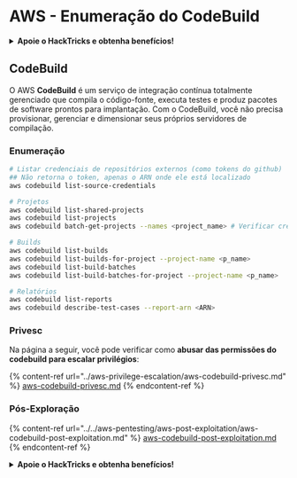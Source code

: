 # AWS - Enumeração do CodeBuild

<details>

<summary><strong>Apoie o HackTricks e obtenha benefícios!</strong></summary>

* Se você deseja ver sua **empresa anunciada no HackTricks** ou se deseja acessar a **última versão do PEASS ou baixar o HackTricks em PDF**, verifique os [**PLANOS DE ASSINATURA**](https://github.com/sponsors/carlospolop)!
* Obtenha o [**oficial PEASS & HackTricks swag**](https://peass.creator-spring.com)
* Descubra [**The PEASS Family**](https://opensea.io/collection/the-peass-family), nossa coleção exclusiva de [**NFTs**](https://opensea.io/collection/the-peass-family)
* **Junte-se ao** 💬 [**grupo do Discord**](https://discord.gg/hRep4RUj7f) ou ao [**grupo do telegram**](https://t.me/peass) ou **siga-me** no **Twitter** 🐦 [**@carlospolopm**](https://twitter.com/carlospolopm).

* **Compartilhe suas técnicas de hacking enviando PRs para os repositórios do** [**HackTricks**](https://github.com/carlospolop/hacktricks) e [**HackTricks Cloud**](https://github.com/carlospolop/hacktricks-cloud).

</details>

## CodeBuild

O AWS **CodeBuild** é um serviço de integração contínua totalmente gerenciado que compila o código-fonte, executa testes e produz pacotes de software prontos para implantação. Com o CodeBuild, você não precisa provisionar, gerenciar e dimensionar seus próprios servidores de compilação.

### Enumeração

```bash
# Listar credenciais de repositórios externos (como tokens do github)
## Não retorna o token, apenas o ARN onde ele está localizado
aws codebuild list-source-credentials

# Projetos
aws codebuild list-shared-projects
aws codebuild list-projects
aws codebuild batch-get-projects --names <project_name> # Verificar credenciais nas variáveis de ambiente

# Builds
aws codebuild list-builds
aws codebuild list-builds-for-project --project-name <p_name>
aws codebuild list-build-batches
aws codebuild list-build-batches-for-project --project-name <p_name>

# Relatórios
aws codebuild list-reports
aws codebuild describe-test-cases --report-arn <ARN>
```

### Privesc

Na página a seguir, você pode verificar como **abusar das permissões do codebuild para escalar privilégios**:

{% content-ref url="../aws-privilege-escalation/aws-codebuild-privesc.md" %}
[aws-codebuild-privesc.md](../aws-privilege-escalation/aws-codebuild-privesc.md)
{% endcontent-ref %}

### Pós-Exploração

{% content-ref url="../../aws-pentesting/aws-post-exploitation/aws-codebuild-post-exploitation.md" %}
[aws-codebuild-post-exploitation.md](../../aws-pentesting/aws-post-exploitation/aws-codebuild-post-exploitation.md)
{% endcontent-ref %}

<details>

<summary><strong>Apoie o HackTricks e obtenha benefícios!</strong></summary>

* Se você deseja ver sua **empresa anunciada no HackTricks** ou se deseja acessar a **última versão do PEASS ou baixar o HackTricks em PDF**, verifique os [**PLANOS DE ASSINATURA**](https://github.com/sponsors/carlospolop)!
* Obtenha o [**oficial PEASS & HackTricks swag**](https://peass.creator-spring.com)
* Descubra [**The PEASS Family**](https://opensea.io/collection/the-peass-family), nossa coleção exclusiva de [**NFTs**](https://opensea.io/collection/the-peass-family)
* **Junte-se ao** 💬 [**grupo do Discord**](https://discord.gg/hRep4RUj7f) ou ao [**grupo do telegram**](https://t.me/peass) ou **siga-me** no **Twitter** 🐦 [**@carlospolopm**](https://twitter.com/carlospolopm).

* **Compartilhe suas técnicas de hacking enviando PRs para os repositórios do** [**HackTricks**](https://github.com/carlospolop/hacktricks) e [**HackTricks Cloud**](https://github.com/carlospolop/hacktricks-cloud).

</details>